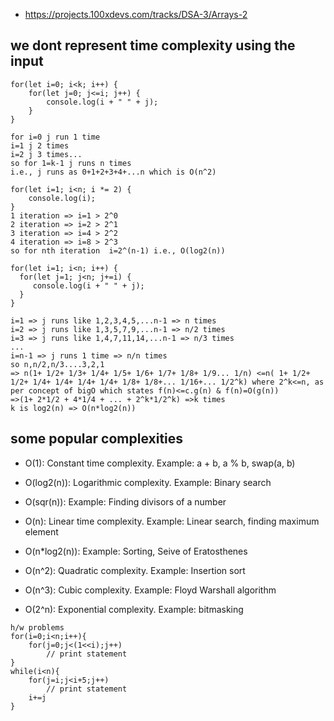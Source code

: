 - https://projects.100xdevs.com/tracks/DSA-3/Arrays-2

## we dont represent time complexity using the input

```
for(let i=0; i<k; i++) {
    for(let j=0; j<=i; j++) {
        console.log(i + " " + j);
    }
}

for i=0 j run 1 time
i=1 j 2 times
i=2 j 3 times...
so for 1=k-1 j runs n times
i.e., j runs as 0+1+2+3+4+...n which is O(n^2)
```

```
for(let i=1; i<n; i *= 2) {
	console.log(i);
}
1 iteration => i=1 > 2^0
2 iteration => i=2 > 2^1
3 iteration => i=4 > 2^2
4 iteration => i=8 > 2^3
so for nth iteration  i=2^(n-1) i.e., O(log2(n))
```

```
for(let i=1; i<n; i++) {
  for(let j=1; j<n; j+=i) {
     console.log(i + " " + j);
  }
}

i=1 => j runs like 1,2,3,4,5,...n-1 => n times
i=2 => j runs like 1,3,5,7,9,...n-1 => n/2 times
i=3 => j runs like 1,4,7,11,14,...n-1 => n/3 times
...
i=n-1 => j runs 1 time => n/n times
so n,n/2,n/3....3,2,1
=> n(1+ 1/2+ 1/3+ 1/4+ 1/5+ 1/6+ 1/7+ 1/8+ 1/9... 1/n) <=n( 1+ 1/2+ 1/2+ 1/4+ 1/4+ 1/4+ 1/4+ 1/8+ 1/8+... 1/16+... 1/2^k) where 2^k<=n, as per concept of bigO which states f(n)<=c.g(n) & f(n)=O(g(n))
=>(1+ 2*1/2 + 4*1/4 + ... + 2^k*1/2^k) =>k times
k is log2(n) => O(n*log2(n))
```

## some popular complexities

- O(1): Constant time complexity. Example: a + b, a % b, swap(a, b)

- O(log2(n)): Logarithmic complexity. Example: Binary search

- O(sqr(n)): Example: Finding divisors of a number

- O(n): Linear time complexity. Example: Linear search, finding maximum element

- O(n\*log2(n)): Example: Sorting, Seive of Eratosthenes

- O(n^2): Quadratic complexity. Example: Insertion sort

- O(n^3): Cubic complexity. Example: Floyd Warshall algorithm

- O(2^n): Exponential complexity. Example: bitmasking

```
h/w problems
for(i=0;i<n;i++){
    for(j=0;j<(1<<i);j++)
        // print statement
}
while(i<n){
    for(j=i;j<i+5;j++)
        // print statement
    i+=j
}
```
